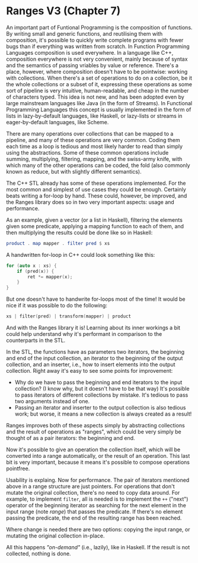 # Ranges V3 (Chapter 7)

An important part of Funtional Programming is the composition of functions. By
writing small and generic functions, and reutilising them with composition,
it's possible to quickly write complete programs with fewer bugs than if
everything was written from scratch. In Function Programming Languages
composition is used everywhere. In a language like C++, composition everywhere
is not very convenient, mainly because of syntax and the semantics of passing
vriables by value or reference. There's a place, however, where composition
doesn't have to be pointwise: working with collections. When there's a set of
operations to do on a collection, be it the whole collections or a subset of
it, expressing these operations as some sort of pipeline is very intuitive,
human-readable, and cheap in the number of characters typed. This idea is not
new, and has been adopted even by large mainstream languages like Java (in the
form of Streams). In Functional Programming Languages this concept is usually
implemented in the form of lists in lazy-by-default languages, like Haskell, or
lazy-lists or streams in eager-by-default languages, like Scheme.

There are many operations over collections that can be mapped to a pipeline,
and many of these operations are very common. Coding them each time as a loop
is tedious and most likely harder to read than simply using the abstractions.
Some of these common operations include summing, multiplying, filtering,
mapping, and the swiss-army knife, with which many of the other operations can
be coded, the fold (also commonly known as reduce, but with slightly different
semantics).

The C++ STL already has some of these operations implemented. For the most
common and simplest of use cases they could be enough. Certainly beats writing
a for-loop by hand. These could, however, be improved, and the Ranges library
does so in two very important aspects: usage and performance.

As an example, given a vector (or a list in Haskell), filtering the elements
given some predicate, applying a mapping function to each of them, and then
multiplying the results could be done like so in Haskell:

```hs
product . map mapper . filter pred $ xs
```

A handwritten for-loop in C++ could look something like this:

```c++
for (auto x : xs) {
    if (pred(x)) {
        ret *= mapper(x);
    }
}
```

But one doesn't have to handwrite for-loops most of the time! It would be nice
if it was possible to do the following:

```c++
xs | filter(pred) | transform(mapper) | product
```

And with the Ranges library it is! Learning about its inner workings a bit
could help understand why it's performant in comparison to the counterparts in
the STL.

In the STL, the functions have as parameters two iterators, the beginning and
end of the input collection, an iterator to the beginning of the output
collection, and an inserter, i.e., how to insert elements into the output
collection. Right away it's easy to see some points for improvement:

 * Why do we have to pass the beginning and end iterators to the input
   collection? (I know why, but it doesn't have to be that way) It's possible
   to pass iterators of different collections by mistake. It's tedious to pass
   two arguments instead of one.
 * Passing an iterator and inserter to the output collection is also tedious
   work; but worse, it means a new collection is always created as a result!

Ranges improves both of these aspects simply by abstracting collections and the
result of operations as "ranges", which could be very simply be thought of as a
pair iterators: the beginning and end.

Now it's possible to give an operation the collection itself, which will be
converted into a range automatically, or the result of an operation. This last
bit is very important, because it means it's possible to compose operations
pointfree.

Usability is explaing. Now for performance. The pair of iterators mentioned
above in a range structure are just pointers. For operations that don't mutate
the original collection, there's no need to copy data around. For example, to
implement `filter`, all is needed is to implement the `++` ("next") operator of
the beginning iterator as searching for the next element in the input range
(note _range_) that passes the predicate. If there's no element passing the
predicate, the end of the resulting range has been reached.

Where change is needed there are two options: copying the input range, or
mutating the original collection in-place.

All this happens _"on-demand"_ (i.e., lazily), like in Haskell. If the result
is not collected, nothing is done.
